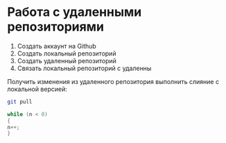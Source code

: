 # Работа с удаленными репозиториями 

1. Создать аккаунт на Github
2. Создать локальный репозиторий
3. Создать удаленный репозиторий
4. Связать локальный репозиторий с удаленны

Получить изменения из удаленного репозитория выполнить слияние с локальной версией:

```bash
git pull
```
```C#
while (n < 0)
{
n++;
}


```
